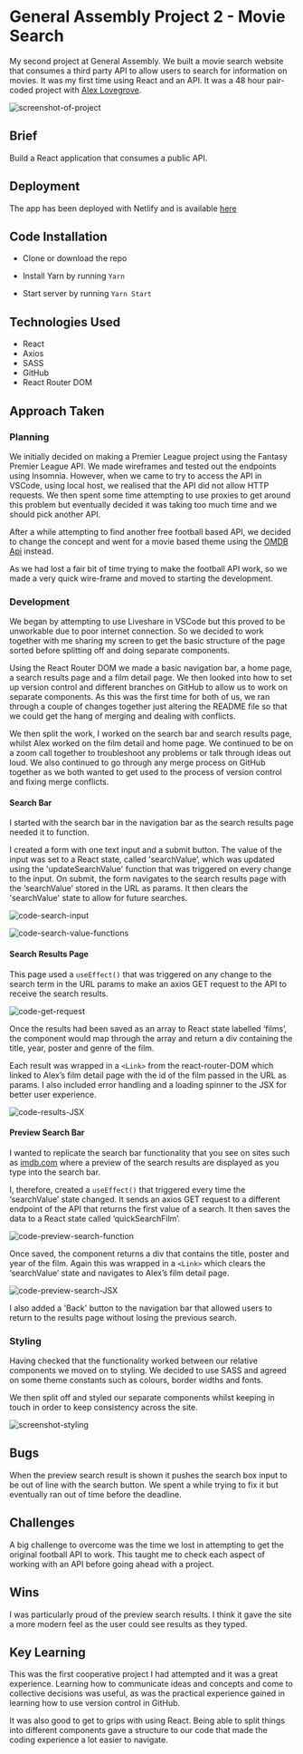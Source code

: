 
# General Assembly Project 2 - Movie Search

My second project at General Assembly. We built a movie search website that consumes a third party API to allow users to search for information on movies. It was my first time using React and an API. It was a 48 hour pair-coded project with [Alex Lovegrove](https://github.com/lovegroa). 

![screenshot-of-project](https://i.imgur.com/8KtXLig.png)

## Brief

Build a React application that consumes a public API.

## Deployment

The app has been deployed with Netlify and is available [here](https://jonnyalexfilmsearch123.netlify.app/)




## Code Installation

* Clone or download the repo

* Install Yarn by running `Yarn`

* Start server by running `Yarn Start`

## Technologies Used

* React 
* Axios
* SASS
* GitHub
* React Router DOM



## Approach Taken

### Planning

We initially decided on making a Premier League project using the Fantasy Premier League API. We made wireframes and tested out the endpoints using Insomnia. However, when we came to try to access the API in VSCode, using local host, we realised that the API did not allow HTTP requests. We then spent some time attempting to use proxies to get around this problem but eventually decided it was taking too much time and we should pick another API.

After a while attempting to find another free football based API, we decided to change the concept and went for a movie based theme using the [OMDB Api](http://www.omdbapi.com/) instead.

As we had lost a fair bit of time trying to make the football API work, so we made a very quick wire-frame and moved to starting the development.

### Development

We began by attempting to use Liveshare in VSCode but this proved to be unworkable due to poor internet connection. So we decided to work together with me sharing my screen to get the basic structure of the page sorted before splitting off and doing separate components.

Using the React Router DOM we made a basic navigation bar, a home page, a search results page and a film detail page. We then looked into how to set up version control and different branches on GitHub to allow us to work on separate components. As this was the first time for both of us, we ran through a couple of changes together just altering the README file so that we could get the hang of merging and dealing with conflicts.

We then split the work, I worked on the search bar and search results page, whilst Alex worked on the film detail and home page. We continued to be on a zoom call together to troubleshoot any problems or talk through ideas out loud. We also continued to go through any merge process on GitHub together as we both wanted to get used to the process of version control and fixing merge conflicts.

#### Search Bar

I started with the search bar in the navigation bar as the search results page needed it to function. 

I created a form with one text input and a submit button. The value of the input was set to a React state, called 'searchValue’, which was updated using the 'updateSearchValue' function that was triggered on every change to the input. On submit, the form navigates to the search results page with the ‘searchValue’ stored in the URL as params. It then clears the 'searchValue' state to allow for future searches.

![code-search-input](https://i.imgur.com/x2qDRWQ.png) 

![code-search-value-functions](https://i.imgur.com/0aeRb47.png )

#### Search Results Page

This page used a `useEffect()` that was triggered on any change to the search term in the URL params to make an axios GET request to the API to receive the search results.

![code-get-request](https://i.imgur.com/gx1XGCO.png)

Once the results had been saved as an array to React state labelled ‘films’, the component would map through the array and return a div containing the title, year, poster and genre of the film.

Each result was wrapped in a `<Link>` from the react-router-DOM which linked to Alex’s film detail page with the id of the film passed in the URL as params. I also included error handling and a loading spinner to the JSX for better user experience.

![code-results-JSX](https://i.imgur.com/oj5zdol.png)

#### Preview Search Bar

I wanted to replicate the search bar functionality that you see on sites such as [imdb.com](https://www.imdb.com/) where a preview of the search results are displayed as you type into the search bar.

I, therefore, created a `useEffect()` that triggered every time the ‘searchValue’ state changed. It sends an axios GET request to a different endpoint of the API that returns the first value of a search. It then saves the data to a React state called ‘quickSearchFilm’.

![code-preview-search-function](https://i.imgur.com/z5MEMjZ.png)

Once saved, the component returns a div that contains the title, poster and year of the film. Again this was wrapped in a `<Link>` which clears the ‘searchValue’ state and navigates to Alex’s film detail page.

![code-preview-search-JSX](https://i.imgur.com/SoMvXOW.png )

I also added a 'Back' button to the navigation bar that allowed users to return to the results page without losing the previous search. 

### Styling

Having checked that the functionality worked between our relative components we moved on to styling. We decided to use SASS and agreed on some theme constants such as colours, border widths and fonts.

We then split off and styled our separate components whilst keeping in touch in order to keep consistency across the site.

![screenshot-styling](https://i.imgur.com/zFc9C4b.png)


## Bugs

When the preview search result is shown it pushes the search box input to be out of line with the search button. We spent a while trying to fix it but eventually ran out of time before the deadline.

## Challenges

A big challenge to overcome was the time we lost in attempting to get the original football API to work. This taught me to check each aspect of working with an API before going ahead with a project.

## Wins

I was particularly proud of the preview search results. I think it gave the site a more modern feel as the user could see results as they typed.

## Key Learning

This was the first cooperative project I had attempted and it was a great experience. Learning how to communicate ideas and concepts and come to collective decisions was useful, as was the practical experience gained in learning how to use version control in GitHub.

It was also good to get to grips with using React. Being able to split things into different components gave a structure to our code that made the coding experience a lot easier to navigate.
